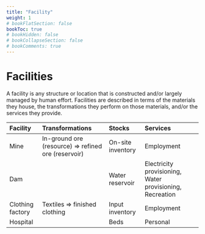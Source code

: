 ```yaml
---
title: "Facility"
weight: 1
# bookFlatSection: false
bookToc: true
# bookHidden: false
# bookCollapseSection: false
# bookComments: true
---
```


# Facilities

A facility is any structure or location that is constructed and/or largely managed by human effort. Facilities are described in terms of the materials they house, the transformations they perform on those materials, and/or the services they provide.

Facility | Transformations | Stocks | Services
:------- | :-------------- | :----- | :-------
Mine | In-ground ore (resource) ⇒  refined ore (reservoir) | On-site inventory | Employment
Dam | | Water reservoir | Electricity provisioning, Water provisioning, Recreation
Clothing factory | Textiles ⇒  finished clothing | Input inventory | Employment
Hospital |  | Beds | Personal
